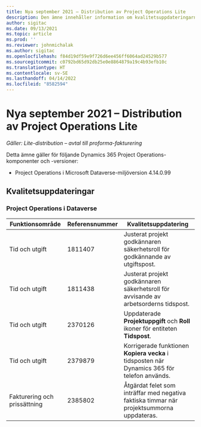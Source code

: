 ```yaml
---
title: Nya september 2021 – Distribution av Project Operations Lite
description: Den ämne innehåller information om kvalitetsuppdateringarna som är tillgängliga i september 2021-versionen av distribution av Project Operations Lite
author: sigitac
ms.date: 09/13/2021
ms.topic: article
ms.prod: ''
ms.reviewer: johnmichalak
ms.author: sigitac
ms.openlocfilehash: f84d19df59e9f726d6ee456ff6064ad24529b577
ms.sourcegitcommit: c0792bd65d92db25e0e8864879a19c4b93efb10c
ms.translationtype: HT
ms.contentlocale: sv-SE
ms.lasthandoff: 04/14/2022
ms.locfileid: "8582594"
---
```

# <a name="whats-new-september-2021---project-operations-lite-deployment"></a>Nya september 2021 – Distribution av Project Operations Lite

_Gäller: Lite-distribution – avtal till proforma-fakturering_

Detta ämne gäller för följande Dynamics 365 Project Operations-komponenter och -versioner:

  - Project Operations i Microsoft Dataverse-miljöversion 4.14.0.99


## <a name="quality-updates"></a>Kvalitetsuppdateringar

### <a name="project-operations-on-dataverse"></a>Project Operations i Dataverse


| **Funktionsområde** | **Referensnummer** | **Kvalitetsuppdatering** |
| --- | --- | --- |
| Tid och utgift | 1811407 | Justerat projekt godkännaren säkerhetsroll för godkännande av utgiftspost. |
| Tid och utgift | 1811438 | Justerat projekt godkännaren säkerhetsroll för avvisande av arbetsorderns tidspost. |
| Tid och utgift | 2370126 | Uppdaterade **Projektuppgift** och **Roll** ikoner för entiteten **Tidspost**. |
| Tid och utgift | 2379879 | Korrigerade funktionen **Kopiera vecka** i tidsposten när Dynamics 365 för telefon används. |
| Fakturering och prissättning | 2385802 | Åtgärdat felet som inträffar med negativa faktiska timmar när projektsummorna uppdateras.|
